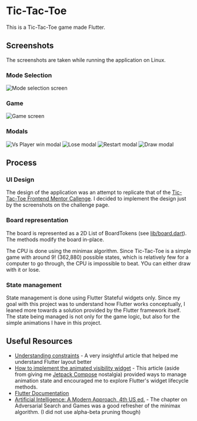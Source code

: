 # Tic-Tac-Toe

This is a Tic-Tac-Toe game made Flutter.

## Screenshots

The screenshots are taken while running the application on Linux.

### Mode Selection

![Mode selection screen](./screenshots/mode-selection-screen.png)

### Game

![Game screen](./screenshots/game-screen.png)

### Modals

![Vs Player win modal](./screenshots/vs-player-win-modal.png)
![Lose modal](./screenshots/vs-cpu-lose-modal.png)
![Restart modal](./screenshots/restart-modal.png)
![Draw modal](./screenshots/draw-modal.png)

## Process

### UI Design

The design of the application was an attempt to replicate that of the [Tic-Tac-Toe Frontend Mentor Callenge](https://www.frontendmentor.io/challenges/tic-tac-toe-game-Re7ZF_E2v). I decided to implement the design just by the screenshots on the challenge page.

### Board representation

The board is represented as a 2D List of BoardTokens (see [lib/board.dart](./lib/board.dart)). The methods modify the board in-place.

The CPU is done using the minimax algorithm. Since Tic-Tac-Toe is a simple game with around 9! (362,880) possible states, which is relatively few for a computer to go through, the CPU is impossible to beat. YOu can either draw with it or lose.

### State management

State management is done using Flutter Stateful widgets only. Since my goal with this project was to understand how Flutter works conceptually, I leaned more towards a solution provided by the Flutter framework itself. The state being managed is not only for the game logic, but also for the simple animations I have in this project.

## Useful Resources

- [Understanding constraints](https://docs.flutter.dev/ui/layout/constraints) - A very insightful article that helped me understand Flutter layout better
- [How to implement the animated visibility widget](https://canopas.com/how-to-implement-the-animatedvisibility-widget-in-flutter-701b92643bf2) - This article (aside from giving me [Jetpack Compose]() nostalgia) provided ways to manage animation state and encouraged me to explore Flutter's widget lifecycle methods.
- [Flutter Documentation](https://docs.flutter.dev/)
- [Artificial Intelligence: A Modern Approach, 4th US ed.](https://aima.cs.berkeley.edu/) - The chapter on Adversarial Search and Games was a good refresher of the minimax algorithm. (I did not use alpha-beta pruning though)
